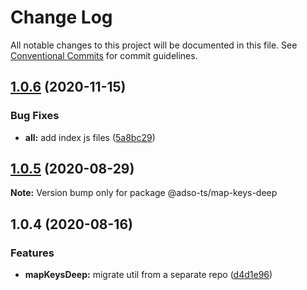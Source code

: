# Change Log

All notable changes to this project will be documented in this file.
See [Conventional Commits](https://conventionalcommits.org) for commit guidelines.

## [1.0.6](https://github.com/adam-sokolowski/frontend-utils/compare/@adso-ts/map-keys-deep@1.0.5...@adso-ts/map-keys-deep@1.0.6) (2020-11-15)


### Bug Fixes

* **all:** add index js files ([5a8bc29](https://github.com/adam-sokolowski/frontend-utils/commit/5a8bc2943b116ee37ba2fedd7074338e1dea41f0))





## [1.0.5](https://github.com/adam-sokolowski/frontend-utils/compare/@adso-ts/map-keys-deep@1.0.4...@adso-ts/map-keys-deep@1.0.5) (2020-08-29)

**Note:** Version bump only for package @adso-ts/map-keys-deep





## 1.0.4 (2020-08-16)


### Features

* **mapKeysDeep:** migrate util from a separate repo ([d4d1e96](https://github.com/adam-sokolowski/frontend-utils/commit/d4d1e969271ddd9eb2b2f5aad717c456a236c7f4))
